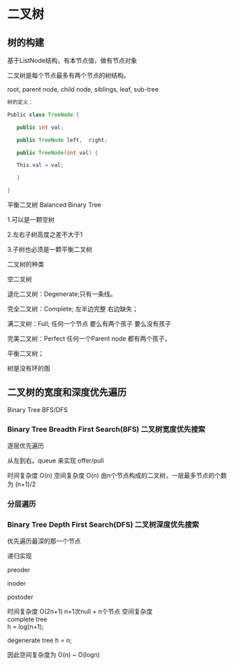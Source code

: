 # 二叉树
## 树的构建
基于ListNode结构，有本节点值，做有节点对象

二叉树是每个节点最多有两个节点的树结构。

root, parent node, child node, siblings, leaf, sub-tree

``` java
树的定义：

Public class TreeNode {

​	public int val;	

​	public TreeNode left,  right;

​	public TreeNode(int val) {

​	This.val = val;

​	}

}  
```  
平衡二叉树 Balanced Binary Tree

1.可以是一颗空树

2.左右子树高度之差不大于1

3.子树也必须是一颗平衡二叉树



二叉树的种类

空二叉树

退化二叉树：Degenerate;只有一条线。

完全二叉树：Complete; 左半边完整 右边缺失；

满二叉树：Full; 任何一个节点 要么有两个孩子 要么没有孩子

完美二叉树：Perfect 任何一个Parent node 都有两个孩子， 

平衡二叉树；

树是没有环的图
## 二叉树的宽度和深度优先遍历
Binary Tree BFS/DFS

### Binary Tree Breadth First Search(BFS) 二叉树宽度优先搜索

逐层优先遍历

从左到右。queue 来实现 offer/pull

时间复杂度  O(n)
空间复杂度  O(n) 由n个节点构成的二叉树，一层最多节点的个数为 (n+1)/2

### 分层遍历


### Binary Tree Depth First Search(DFS) 二叉树深度优先搜索
优先遍历最深的那一个节点

递归实现

preoder

inoder 

postoder 

时间复杂度  O(2n+1) n+1次null  +  n个节点
空间复杂度  
complete tree  
h = log(n+1);

degenerate tree
h = n;

因此空间复杂度为 O(n) ~ O(logn)

 
